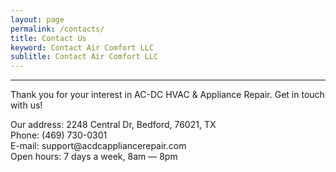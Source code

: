 ```yaml
---
layout: page
permalink: /contacts/
title: Contact Us
keyword: Contact Air Comfort LLC
sublitle: Contact Air Comfort LLC
---
```


<!-- CONTENT -->
<section>
    <div class="fixed-width-container">
        <div class="col-8">
            <hr>
            <p class="pullquote">Thank you for your interest in AC-DC HVAC & Appliance Repair. Get in touch with us!</p>
            <div class="card">
                <p class="big">Our address:  2248 Central Dr, Bedford, 76021, TX
                    <br>
                    Phone: (469) 730-0301
                    <br>
                    E-mail: support@acdcappliancerepair.com
                    <br>
                    Open hours: 7 days a week, 8am — 8pm
                </p>
            </div>
        </div>
    </div>
</section>
